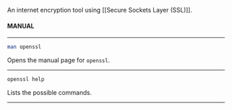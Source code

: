 An internet encryption tool using [[Secure Sockets Layer (SSL)]].

#### MANUAL
****

```bash
man openssl
```
Opens the manual page for `openssl`.

****

```bash
openssl help
```
Lists the possible commands.

****

